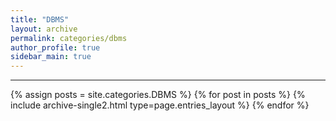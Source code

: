 ```yaml
---
title: "DBMS"
layout: archive
permalink: categories/dbms
author_profile: true
sidebar_main: true
---
```


<!-- 공백이 포함되어 있는 카테고리 이름의 경우 site.categories['a b c'] 이런식으로! -->

***

{% assign posts = site.categories.DBMS %}
{% for post in posts %} {% include archive-single2.html type=page.entries_layout %} {% endfor %}
